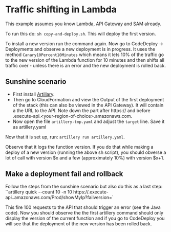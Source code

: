 # Traffic shifting in Lambda

This example assumes you know Lambda, API Gateway and SAM already.

To run this do: ``sh copy-and-deploy.sh``. This will deploy the first version.

To install a new version run the command again. Now go to CodeDeploy -> Deployments and observe a new deployment is in progress. It uses the method `Canary10Percent10Minutes` which means it lets 10% of the traffic go to the new version of the Lambda function for 10 minutes and then shifts all traffic over - unless there is an error and the new deployment is rolled back.

## Sunshine scenario
* First install [Artillary](https://artillery.io/). 
* Then go to CloudFormation and view the Output of the first deployment of the stack (this can also be viewed in the API Gateway). It will contain a the URL to the API. Note down the part after https:// and before .execute-api.\<your-region-of-choice\>.amazonaws.com. 
* Now open the file `artillery-tmp.yaml` and adjust the `target` line. Save it as artillery.yaml

Now that it is set up, run: ``artillery run artillery.yaml``.

Observe that it logs the function version. If you do that while making a deploy of a new version (running the above sh script), you should obverse a lot of call with version $x and a few (approximately 10%) with version $x+1.


## Make a deployment fail and rollback
Follow the steps from the sunshine scenario but also do this as a last step:
``artillery quick --count 10 -n 10 https://<INSERT VALUE FROM API GATEWAY HERE>.execute-api.<YOUR REGION>.amazonaws.com/Prod/showMyIp?failversion=<THE NEW VERSION>` 

This fire 100 requests to the API that should trigger an error (see the Java code).
Now you should observe the the first artillery command should only display the version of the current function and if you go to CodeDeploy you will see that the deployment of the new version has been rolled back.

